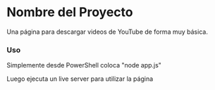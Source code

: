 # Nombre del Proyecto

Una página para descargar videos de YouTube de forma muy básica.

### Uso

Simplemente desde PowerShell coloca "node app.js"

Luego ejecuta un live server para utilizar la página
